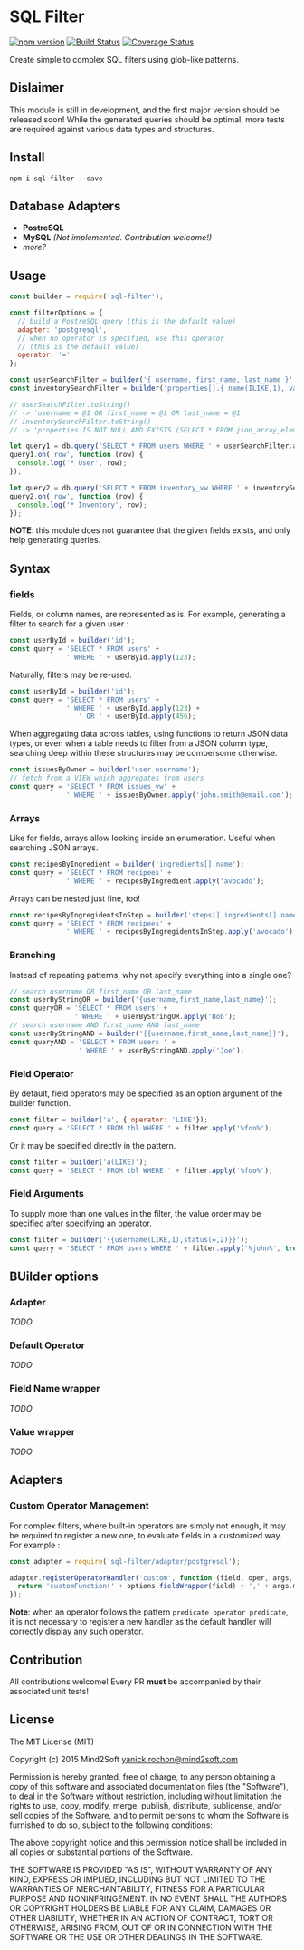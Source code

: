 # SQL Filter

[![npm version](https://badge.fury.io/js/sql-filter.svg)](https://badge.fury.io/js/sql-filter)
[![Build Status](https://travis-ci.org/yanickrochon/sql-filter.svg?branch=master)](https://travis-ci.org/yanickrochon/sql-filter)
[![Coverage Status](https://coveralls.io/repos/github/yanickrochon/sql-filter/badge.svg?branch=master)](https://coveralls.io/github/yanickrochon/sql-filter?branch=master)

Create simple to complex SQL filters using glob-like patterns.

## Dislaimer

This module is still in development, and the first major version should be
released soon! While the generated queries should be optimal, more tests are
required against various data types and structures.


## Install

`npm i sql-filter --save`

## Database Adapters

* **PostreSQL**
* **MySQL** *(Not implemented. Contribution welcome!)*
* *more?*

## Usage

```js
const builder = require('sql-filter');

const filterOptions = {
  // build a PostreSQL query (this is the default value)
  adapter: 'postgresql',
  // when no operator is specified, use this operator
  // (this is the default value)
  operator: '='
};

const userSearchFilter = builder('{ username, first_name, last_name }', filterOptions);
const inventorySearchFilter = builder('properties[].{ name(ILIKE,1), value(>=,2) }', filterOptions);

// userSearchFilter.toString()
// -> 'username = @1 OR first_name = @1 OR last_name = @1'
// inventorySearchFilter.toString()
// -> 'properties IS NOT NULL AND EXISTS (SELECT * FROM json_array_elements(properties) AS _properties WHERE _properties->>\'name\' ILIKE @1::TEXT OR _properties->>\'value\' >= @2::TEXT)'

let query1 = db.query('SELECT * FROM users WHERE ' + userSearchFilter.apply('John'));
query1.on('row', function (row) {
  console.log('* User', row);
});

let query2 = db.query('SELECT * FROM inventory_vw WHERE ' + inventorySearchFilter.apply('%pvc%', 3))
query2.on('row', function (row) {
  console.log('* Inventory', row);
});
```

**NOTE**: this module does not guarantee that the given fields exists, and only
help generating queries.


## Syntax

### fields

Fields, or column names, are represented as is. For example, generating a filter
to search for a given user :

```js
const userById = builder('id');
const query = 'SELECT * FROM users' +
              ' WHERE ' + userById.apply(123);
```

Naturally, filters may be re-used.

```js
const userById = builder('id');
const query = 'SELECT * FROM users' +
              ' WHERE ' + userById.apply(123) +
                 ' OR ' + userById.apply(456);
```

When aggregating data across tables, using functions to return JSON data types,
or even when a table needs to filter from a JSON column type, searching deep
within these structures may be combersome otherwise.

```js
const issuesByOwner = builder('user.username');
// fetch from a VIEW which aggregates from users
const query = 'SELECT * FROM issues_vw' +
              ' WHERE ' + issuesByOwner.apply('john.smith@email.com');
```

### Arrays

Like for fields, arrays allow looking inside an enumeration. Useful when searching
JSON arrays.

```js
const recipesByIngredient = builder('ingredients[].name');
const query = 'SELECT * FROM recipees' +
              ' WHERE ' + recipesByIngredient.apply('avocado');
```

Arrays can be nested just fine, too!

```js
const recipesByIngregidentsInStep = builder('steps[].ingredients[].name');
const query = 'SELECT * FROM recipees' +
              ' WHERE ' + recipesByIngregidentsInStep.apply('avocado');
```

### Branching

Instead of repeating patterns, why not specify everything into a single one?

```js
// search username OR first_name OR last_name
const userByStringOR = builder('{username,first_name,last_name}');
const queryOR = 'SELECT * FROM users' +
                ' WHERE ' + userByStringOR.apply('Bob');
// search username AND first_name AND last_name
const userByStringAND = builder('{{username,first_name,last_name}}');
const queryAND = 'SELECT * FROM users ' +
                 ' WHERE ' + userByStringAND.apply('Joe');
```

### Field Operator

By default, field operators may be specified as an option argument of the builder
function.

```js
const filter = builder('a', { operator: 'LIKE'});
const query = 'SELECT * FROM tbl WHERE ' + filter.apply('%foo%');
```

Or it may be specified directly in the pattern.

```js
const filter = builder('a(LIKE)');
const query = 'SELECT * FROM tbl WHERE ' + filter.apply('%foo%');
```

### Field Arguments

To supply more than one values in the filter, the value order may be specified
after specifying an operator.

```js
const filter = builder('{{username(LIKE,1),status(=,2)}}');
const query = 'SELECT * FROM users WHERE ' + filter.apply('%john%', true);
```

## BUilder options

### Adapter

*TODO*

### Default Operator

*TODO*

### Field Name wrapper

*TODO*

### Value wrapper

*TODO*


## Adapters

### Custom Operator Management

For complex filters, where built-in operators are simply not enough, it may be
required to register a new one, to evaluate fields in a customized way. For
example :

```js
const adapter = require('sql-filter/adapter/postgresql');

adapter.registerOperatorHandler('custom', function (field, oper, args, argSuffix, options) {
  return 'customFunction(' + options.fieldWrapper(field) + ',' + args.map(options.valueWrapper).join(',') + ') = true';
});
```

**Note**: when an operator follows the pattern `predicate operator predicate`, it
is not necessary to register a new handler as the default handler will correctly
display any such operator.


## Contribution

All contributions welcome! Every PR **must** be accompanied by their associated
unit tests!


## License

The MIT License (MIT)

Copyright (c) 2015 Mind2Soft <yanick.rochon@mind2soft.com>

Permission is hereby granted, free of charge, to any person obtaining a copy of
this software and associated documentation files (the "Software"), to deal in
the Software without restriction, including without limitation the rights to
use, copy, modify, merge, publish, distribute, sublicense, and/or sell copies of
the Software, and to permit persons to whom the Software is furnished to do so,
subject to the following conditions:

The above copyright notice and this permission notice shall be included in all
copies or substantial portions of the Software.

THE SOFTWARE IS PROVIDED "AS IS", WITHOUT WARRANTY OF ANY KIND, EXPRESS OR
IMPLIED, INCLUDING BUT NOT LIMITED TO THE WARRANTIES OF MERCHANTABILITY, FITNESS
FOR A PARTICULAR PURPOSE AND NONINFRINGEMENT. IN NO EVENT SHALL THE AUTHORS OR
COPYRIGHT HOLDERS BE LIABLE FOR ANY CLAIM, DAMAGES OR OTHER LIABILITY, WHETHER
IN AN ACTION OF CONTRACT, TORT OR OTHERWISE, ARISING FROM, OUT OF OR IN
CONNECTION WITH THE SOFTWARE OR THE USE OR OTHER DEALINGS IN THE SOFTWARE.
